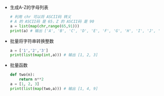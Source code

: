 - 生成A-Z的字母列表

  ```python
  # 利用 chr 可以将 ASCII码 转义
  # A 的 ASCII码 是 65，Z 的 ASCII码 是 90
  a = list(map(chr,range(65,91)))
  print(a) # 输出 ['A', 'B', 'C', 'D', 'E', 'F', 'G', 'H', 'I', 'J', 'K', 'L', 'M', 'N', 'O', 'P', 'Q', 'R', 'S', 'T', 'U', 'V', 'W', 'X', 'Y', 'Z']
  ```

- 批量将字符串转换整数

  ```python
  a = ['1','2','3']
  print(list(map(int,a))) # 输出 [1, 2, 3]
  ```

- 批量函数

  ```python
  def two(n):
      return n**2
  a = [1, 2, 3]
  print(list(map(two,a))) # 输出 [1, 4, 9]
  ```

  

